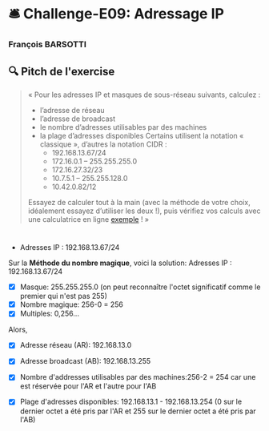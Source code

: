 # :bellhop_bell: Challenge-E09: Adressage IP
### François BARSOTTI
## :mag: Pitch de l'exercise
> « Pour les adresses IP et masques de sous-réseau suivants, calculez :
> -	l’adresse de réseau
> -	l’adresse de broadcast
> -	le nombre d’adresses utilisables par des machines
> -	la plage d’adresses disponibles
> Certains utilisent la notation « classique », d’autres la notation CIDR :
>      +	192.168.13.67/24
>      +	172.16.0.1 – 255.255.255.0
>      +	172.16.27.32/23
>      +	10.7.5.1 – 255.255.128.0
>      +	10.42.0.82/12
>        
>Essayez de calculer tout à la main (avec la méthode de votre choix, idéalement essayez d’utiliser les deux !), puis vérifiez vos calculs avec une calculatrice en ligne [exemple](https://www.subnet-calculator.com/cidr.php) ! »
> #
 - Adresses IP : 192.168.13.67/24

Sur la **Méthode du nombre magique**, voici la solution:
Adresses IP : 192.168.13.67/24
- [x] Masque:       255.255.255.0 (on peut reconnaître l'octet significatif comme le premier qui n'est pas 255)
- [x] Nombre magique: 256-0 = 256
- [x] Multiples: 0,256...

Alors,
- [x] Adresse réseau (AR):    192.168.13.0
- [x] Adresse broadcast (AB): 192.168.13.255
- [x] Nombre d'addresses utilisables par des machines:256-2 = 254 car une est réservée pour l'AR et l'autre pour l'AB
- [x] Plage d'adresses disponibles: 192.168.13.1 - 192.168.13.254 (0 sur le dernier octet a été pris par l'AR et 255 sur le dernier octet a été pris par l'AB)

